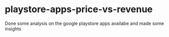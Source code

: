 # playstore-apps-price-vs-revenue
Done some analysis on the google playstore apps availabe and made some insights
